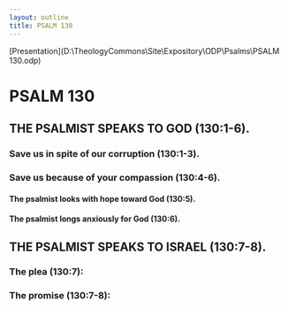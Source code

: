 ```yaml
---
layout: outline
title: PSALM 130
---
```

[Presentation](D:\TheologyCommons\Site\Expository\ODP\Psalms\PSALM 130.odp)
# PSALM 130 
## THE PSALMIST SPEAKS TO GOD (130:1-6). 
###  Save us in spite of our corruption (130:1-3). 
###  Save us because of your compassion (130:4-6). 
####  The psalmist looks with hope toward God (130:5). 
####  The psalmist longs anxiously for God (130:6). 
## THE PSALMIST SPEAKS TO ISRAEL (130:7-8). 
###  The plea (130:7): 
###  The promise (130:7-8): 
